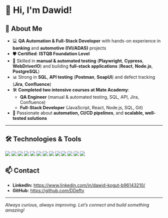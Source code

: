 # 👋 Hi, I'm **Dawid**!

## 🚀 About Me

- 💻 **QA Automation & Full-Stack Developer** with hands-on experience in **banking** and **automotive (IVI/ADAS)** projects  
- 🛡️ **Certified**: **ISTQB Foundation Level**  
- 🔎 Skilled in **manual & automated testing** (**Playwright**, **Cypress**, **WebDriverIO**) and building **full-stack applications** (**React**, **Node.js**, **PostgreSQL**)  
- 📊 Strong in **SQL**, **API testing** (**Postman**, **SoapUI**) and defect tracking (**Jira**, **Confluence**)  
- 🛠️ **Completed two intensive courses at Mate Academy**:  
  - **QA Engineer** (manual & automated testing, SQL, API, Jira, Confluence)  
  - **Full-Stack Developer** (JavaScript, React, Node.js, SQL, Git)  
- 🌱 Passionate about **automation, CI/CD pipelines**, and **scalable, well-tested solutions**  

---

## 🛠️ Technologies & Tools

<p align="left">
  <img src="https://img.shields.io/badge/JavaScript-F7DF1E?style=for-the-badge&logo=javascript&logoColor=black" />
  <img src="https://img.shields.io/badge/React-61DAFB?style=for-the-badge&logo=react&logoColor=black" />
  <img src="https://img.shields.io/badge/Node.js-339933?style=for-the-badge&logo=node.js&logoColor=white" />
  <img src="https://img.shields.io/badge/PostgreSQL-4169E1?style=for-the-badge&logo=postgresql&logoColor=white" />
  <img src="https://img.shields.io/badge/Playwright-2EAD33?style=for-the-badge&logo=playwright&logoColor=white" />
  <img src="https://img.shields.io/badge/Cypress-17202C?style=for-the-badge&logo=cypress&logoColor=white" />
  <img src="https://img.shields.io/badge/WebDriverIO-EA5906?style=for-the-badge&logo=webdriverio&logoColor=white" />
  <img src="https://img.shields.io/badge/Postman-FF6C37?style=for-the-badge&logo=postman&logoColor=white" />
  <img src="https://img.shields.io/badge/SoapUI-6CB33F?style=for-the-badge&logoColor=white" />
  <img src="https://img.shields.io/badge/SQL-4479A1?style=for-the-badge&logo=mysql&logoColor=white" />
  <img src="https://img.shields.io/badge/Jira-0052CC?style=for-the-badge&logo=jira&logoColor=white" />
  <img src="https://img.shields.io/badge/Confluence-172B4D?style=for-the-badge&logo=confluence&logoColor=white" />
  <img src="https://img.shields.io/badge/Git-F05032?style=for-the-badge&logo=git&logoColor=white" />
</p>


## 📫 **Contact**

- **LinkedIn:** https://www.linkedin.com/in/dawid-kogut-b96143210/  
- **GitHub:** https://github.com/DDefty

---

*Always curious, always improving. Let’s connect and build something amazing!*
